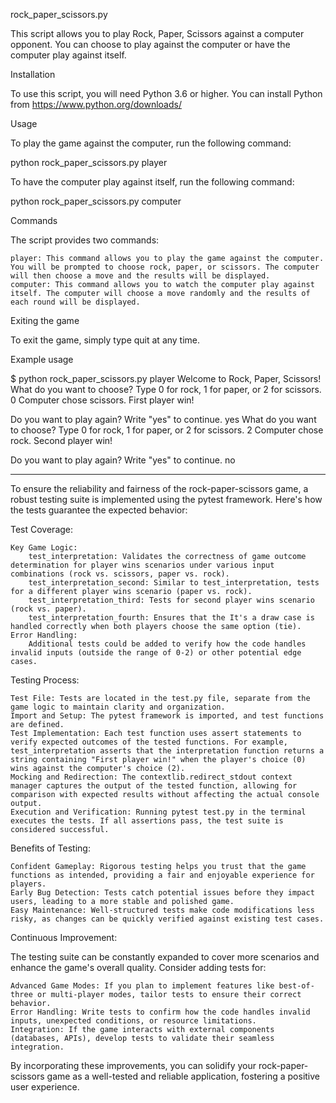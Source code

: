 rock_paper_scissors.py

This script allows you to play Rock, Paper, Scissors against a computer opponent. You can choose to play against the computer or have the computer play against itself.

Installation

To use this script, you will need Python 3.6 or higher. You can install Python from https://www.python.org/downloads/

Usage

To play the game against the computer, run the following command:

python rock_paper_scissors.py player

To have the computer play against itself, run the following command:

python rock_paper_scissors.py computer

Commands

The script provides two commands:

    player: This command allows you to play the game against the computer. You will be prompted to choose rock, paper, or scissors. The computer will then choose a move and the results will be displayed.
    computer: This command allows you to watch the computer play against itself. The computer will choose a move randomly and the results of each round will be displayed.

Exiting the game

To exit the game, simply type quit at any time.

Example usage

$ python rock_paper_scissors.py player
Welcome to Rock, Paper, Scissors!
What do you want to choose? Type 0 for rock, 1 for paper, or 2 for scissors.
0
Computer chose scissors.
First player win!

Do you want to play again? Write "yes" to continue.
yes
What do you want to choose? Type 0 for rock, 1 for paper, or 2 for scissors.
2
Computer chose rock.
Second player win!

Do you want to play again? Write "yes" to continue.
no

-----------------------------------------------------------

To ensure the reliability and fairness of the rock-paper-scissors game, a robust testing suite is implemented using the pytest framework. 
Here's how the tests guarantee the expected behavior:

Test Coverage:

    Key Game Logic:
        test_interpretation: Validates the correctness of game outcome determination for player wins scenarios under various input combinations (rock vs. scissors, paper vs. rock).
        test_interpretation_second: Similar to test_interpretation, tests for a different player wins scenario (paper vs. rock).
        test_interpretation_third: Tests for second player wins scenario (rock vs. paper).
        test_interpretation_fourth: Ensures that the It's a draw case is handled correctly when both players choose the same option (tie).
    Error Handling:
        Additional tests could be added to verify how the code handles invalid inputs (outside the range of 0-2) or other potential edge cases.

Testing Process:

    Test File: Tests are located in the test.py file, separate from the game logic to maintain clarity and organization.
    Import and Setup: The pytest framework is imported, and test functions are defined.
    Test Implementation: Each test function uses assert statements to verify expected outcomes of the tested functions. For example, test_interpretation asserts that the interpretation function returns a string containing "First player win!" when the player's choice (0) wins against the computer's choice (2).
    Mocking and Redirection: The contextlib.redirect_stdout context manager captures the output of the tested function, allowing for comparison with expected results without affecting the actual console output.
    Execution and Verification: Running pytest test.py in the terminal executes the tests. If all assertions pass, the test suite is considered successful.

Benefits of Testing:

    Confident Gameplay: Rigorous testing helps you trust that the game functions as intended, providing a fair and enjoyable experience for players.
    Early Bug Detection: Tests catch potential issues before they impact users, leading to a more stable and polished game.
    Easy Maintenance: Well-structured tests make code modifications less risky, as changes can be quickly verified against existing test cases.

Continuous Improvement:

The testing suite can be constantly expanded to cover more scenarios and enhance the game's overall quality. Consider adding tests for:

    Advanced Game Modes: If you plan to implement features like best-of-three or multi-player modes, tailor tests to ensure their correct behavior.
    Error Handling: Write tests to confirm how the code handles invalid inputs, unexpected conditions, or resource limitations.
    Integration: If the game interacts with external components (databases, APIs), develop tests to validate their seamless integration.

By incorporating these improvements, you can solidify your rock-paper-scissors game as a well-tested and reliable application, fostering a positive user experience.
